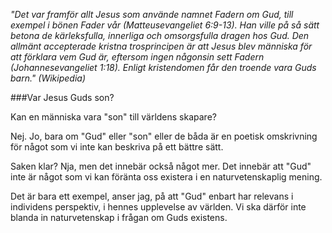 *"Det var framför allt Jesus som använde namnet Fadern om Gud, till exempel i bönen Fader vår (Matteusevangeliet 6:9-13). Han ville på så sätt betona de kärleksfulla, innerliga och omsorgsfulla dragen hos Gud. Den allmänt accepterade kristna trosprincipen är att Jesus blev människa för att förklara vem Gud är, eftersom ingen någonsin sett Fadern (Johannesevangeliet 1:18). Enligt kristendomen får den troende vara Guds barn." (Wikipedia)*

###Var Jesus Guds son?

Kan en människa vara "son" till världens skapare?

Nej. Jo, bara om "Gud" eller "son" eller de båda är en poetisk omskrivning för något som vi inte kan beskriva på ett bättre sätt.

Saken klar? Nja, men det innebär också något mer. Det innebär att "Gud" inte är något som vi kan föränta oss existera i en naturvetenskaplig mening.

Det är bara ett exempel, anser jag, på att "Gud" enbart har relevans i individens perspektiv, i hennes upplevelse av världen. Vi ska därför inte blanda in naturvetenskap i frågan om Guds existens. 
